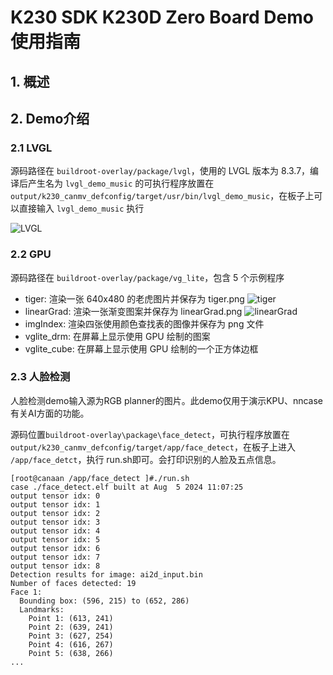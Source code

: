 # K230 SDK K230D Zero Board Demo使用指南

## 1. 概述

## 2. Demo介绍

### 2.1 LVGL

源码路径在 `buildroot-overlay/package/lvgl`，使用的 LVGL 版本为 8.3.7，编译后产生名为 `lvgl_demo_music` 的可执行程序放置在 `output/k230_canmv_defconfig/target/usr/bin/lvgl_demo_music`，在板子上可以直接输入 `lvgl_demo_music` 执行

![LVGL](https://developer.canaan-creative.com/api/post/attachment?id=424)

### 2.2 GPU

源码路径在 `buildroot-overlay/package/vg_lite`，包含 5 个示例程序

- tiger: 渲染一张 640x480 的老虎图片并保存为 tiger.png ![tiger](https://developer.canaan-creative.com/api/post/attachment?id=422)
- linearGrad: 渲染一张渐变图案并保存为 linearGrad.png ![linearGrad](https://developer.canaan-creative.com/api/post/attachment?id=423)
- imgIndex: 渲染四张使用颜色查找表的图像并保存为 png 文件
- vglite_drm: 在屏幕上显示使用 GPU 绘制的图案
- vglite_cube: 在屏幕上显示使用 GPU 绘制的一个正方体边框

### 2.3 人脸检测

人脸检测demo输入源为RGB planner的图片。此demo仅用于演示KPU、nncase有关AI方面的功能。

源码位置`buildroot-overlay\package\face_detect`，可执行程序放置在`output/k230_canmv_defconfig/target/app/face_detect`，在板子上进入 `/app/face_detct`，执行 run.sh即可。会打印识别的人脸及五点信息。

```shell
[root@canaan /app/face_detect ]#./run.sh
case ./face_detect.elf built at Aug  5 2024 11:07:25
output tensor idx: 0
output tensor idx: 1
output tensor idx: 2
output tensor idx: 3
output tensor idx: 4
output tensor idx: 5
output tensor idx: 6
output tensor idx: 7
output tensor idx: 8
Detection results for image: ai2d_input.bin
Number of faces detected: 19
Face 1:
  Bounding box: (596, 215) to (652, 286)
  Landmarks:
    Point 1: (613, 241)
    Point 2: (639, 241)
    Point 3: (627, 254)
    Point 4: (616, 267)
    Point 5: (638, 266)
...
```
